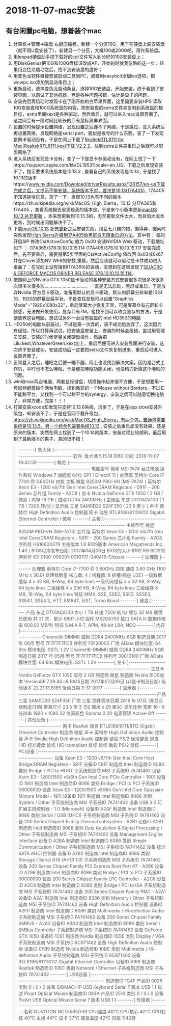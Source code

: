 # 2018-11-07-mac安装

## 有台闲置pc电脑，想着装个mac  

1. 计算机=>管理=>磁盘 右键压缩卷，新建一个分区10G，用于在硬盘上装安装盘（就不用U盘安装了），新建另一个分区，大概100或200G吧，用作系统盘。
2. 用leopad硬盘助手把下载好的cdr文件写入到分好的10G安装盘上；
3. 用DiskGenius把10G和100G盘标识改成AF，开始的时候我忽略的这一步，结果用变色龙启动之后，找不到安装盘的盘符；
4. 用变色龙软件直接安装启动工具到PC，或者用easybcd添加iso选项，把wowpc.iso添加到启动条目上；
5. 重新启动，选择变色龙启动条目，选择10G安装盘，开始安装。终于看到了安装界面，以前试了其他机器，老是各种问题报错，估计是显卡的问题，
6. 安装完后再启动时发现卡在了刚开始的白苹果界面，这里需要安装HPS 读取10G安装盘和100G系统盘的内容，把安装盘的extra文件夹复制到系统盘的根目标，extra里面kext是各种驱动，然后重启，就可以进入mac设置界面了，这之间会有一段时间比较长的只有鼠标黑屏界面。
7. 设置的时候提示设置网络，发现设置之后连不了网络，于是跳过，进入系统后再设置网络，发现网络是serial port，貌似是拨号的什么东西，查了一下发现是网卡驱动没有，于是在网上下载了[RealtekRTL8111 for Mac|RealtekRTL8111.kext下载 V2.2.2](http://www.pc6.com/mac/556482.html)，放到extra文件夹重启之后就可以配置网络了
8. 进入系统后发现显卡没有，查了一下是显卡恭驱动没有，在网上找了一下https://support.apple.com/kb/DL1953?locale=en_US，下载之后发现安装不了，提示要求系统版本是10.13.3 , 查看自己的系统发现是10.13 , 于是找了10.13的版本https://www.nvidia.com/Download/driverResults.aspx/126157/en-us下载完成之后，又提示不能安装，系统版本不对，要求是10.13(17A405) , 17A405不知道是啥玩意，查了一下，发现10.13也有不同的版本https://zh.wikipedia.org/wiki/MacOS_High_Sierra，10.13 分17A365和 17A405 ，查看系统报告里发现我的版本是，于是来个小版本更新[macOS 10.13 补充更新](https://support.apple.com/kb/DL1937) ，本来想更新到10.13.3的，无奈更新文件太大，而且怕大版本更新，到时候出问题解决不了。
9. 下载[macOS 10.13 补充更新](https://support.apple.com/kb/DL1937)之后安装失败，报乱七八糟的错，懒得弄，搜索时突然发现[High Sierra升级到17A405后黑屏或无限重启的方法](http://bbs.pcbeta.com/viewthread-1763009-1-1.html)，其中有：
  临时开启SIP
  修改CsrActiveConfig 值为 0x00
  安装NVIDIA Web 驱动，下载地址如下 ：
  (17A365)378.10.10.10.15.114
  (17A405)378.10.10.10.15.117
  安装完成后，先不要重启，需要将第5步里面的CsrActiveConfig 值改回 0x03或0x67
  并在Clover添加NV WEB的参数,重启，然后应该就可以驱动显卡并成功进入桌面了：在官网上没有搜到(17A365)的驱动，没想到在这里发现了[QUADRO & GEFORCE MACOS DRIVER RELEASE 378.10.10.10.15.114](https://www.nvidia.com/download/driverResults.aspx/125379/en-us)，
10. 按照网上的Nvidia GTX 1050显卡驱动的各种安装方式安装很多次很多次很多次很多次很多次................................，一直是无法启动，黑屏或重启，于是放弃Nvidia 官方显卡驱动，准备用默认的显卡驱动，默认的屏幕分辨率是1024的，1920的屏幕呈扁平状，于是查找发现可以设置"Graphics Mode"="1920x1080x32"，重启屏幕大小恢复正常，可是屏幕会有花屏和卡顿感，无法做开发使用，显存只有7M，也找不到可以改变显存的方法，于是便放弃这台电脑，想试试另外一台没有独显的Intel HD350的电脑
11. HD350的电脑以前装过，不过是第一次弄的，装不成功后放弃了，这次因为有经验，所以打算再试试，把安装盘安装上，安装的时候会报错，尝试用管理员安装，安装的时候尽量关闭硬盘操作，然后把Lilu.kext,WhateverGreen.kext加上，重启后便可进入安装界面进行安装，这次终于安装成功，安装成功后一定要把extra文件夹复制进来，重启后可进入设置界面了。
12. 正常登入之后，睡眠之后便一睡不醒，网上也没找到解决文案，因为是台式工作机，平时也不怎么睡眠，于是便把睡眠功能关闭，也没精力折腾这个睡眠的问题。
13. win和mac两台电脑，两套鼠标键盘，切换操作起来很不方便，于是想要用一套鼠标键盘操作两台电脑，找到微软的一个Mouse without Borders，不过它不能跨平台，又找到一个可以跨平台的synergy，安装之后可以随意切换电脑了，非常方便，完美！！！
14. 打算安装xcode却发现只支持10.13.6系统，坑爹了，于是在app store安装升级包，却安装不了，于是在官网下载升级包，https://zh.wikipedia.org/wiki/MacOS_High_Sierra，有两个包，普通包需要系统是10.13.5，另一个组合包需要系统10.13 , 安装之后重启却没有效果，还是原来的版本，突然在网上找到了一个10.14的版本，安装过程比较顺利，最后用到了最新版本的果子，真的很不错！








> --------[ 鲁大师 ]--------------------------------------------------------------------------------
> 软件:             鲁大师 5.15.18.1060
> 时间:             2018-11-07 19:42:59
> --------[ 概览 ]----------------------------------------------------------------------------------
> 电脑型号            微星 MS-7A74 台式电脑
> 操作系统            Windows 7 旗舰版 64位 SP1 ( DirectX 11 )
> 处理器              英特尔 Core i7-7700 @ 3.60GHz 四核
> 主板                微星 B250M PRO-VH (MS-7A74) ( 英特尔 Xeon E3 - 1200 v6/7th Gen Intel Core/DRAM Registers - 591F - 200 Series 芯片组 Family - A2C8 )
> 显卡                Nvidia GeForce GTX 1050 ( 2 GB / 微星 )
> 内存                16 GB ( 威刚 DDR4 2400MHz )
> 主硬盘              东芝 DT01ACA100 ( 1 TB / 7200 转/分 )
> 显示器              三星 SAM0D20 S24F350 ( 23.5 英寸  )
> 声卡                英特尔 High Definition Audio 控制器
> 网卡                瑞昱 RTL8168/8111/8112 Gigabit Ethernet Controller / 微星
> --------[ 主板 ]----------------------------------------------------------------------------------
> 主板型号            微星 B250M PRO-VH (MS-7A74)
> 芯片组              英特尔 Xeon E3 - 1200 v6/7th Gen Intel Core/DRAM Registers - 591F - 200 Series 芯片组 Family - A2C8
> 序列号              H616604379
> 主板版本            1.0
> BIOS版本            American Megatrends Inc. 1.40  /  BIOS程序发布日期: 2017年04月06日
> BIOS的大小          8192 KB
> BIOS的序列号        63-0100-000001-00101111-040416-Chipset
> --------[ 处理器 ]--------------------------------------------------------------------------------
> 处理器              英特尔 Core i7-7700 @ 3.60GHz 四核
> 速度                3.60 GHz (100 MHz x 36.0)
> 处理器数量          核心数: 4 / 线程数: 8
> 插槽/插座           U3E1
> 一级数据缓存        4 x 32 KB, 8-Way, 64 byte lines
> 一级代码缓存        4 x 32 KB, 8-Way, 64 byte lines
> 二级缓存            4 x 256 KB, 4-Way, 64 byte lines
> 三级缓存            8 MB, 16-Way, 64 byte lines
> 特征                MMX, SSE, SSE2, SSE3, SSSE3, SSE4.1, SSE4.2, HTT, EM64T, EIST, Turbo Boost
> --------[ 硬盘 ]----------------------------------------------------------------------------------
> 产品                东芝  DT01ACA100
> 大小                1 TB
> 转速                7200 转/分
> 缓存                32 MB
> 硬盘已使用          共 31 次，累计 9801 小时
> 固件                MS2OA750
> 接口                SATA III
> 数据传输率          600.00 MB/秒
> 特征                S.M.A.R.T,  APM,  48-bit LBA,  NCQ
> --------[ 内存 ]----------------------------------------------------------------------------------
> ChannelA-DIMM0      威刚 DDR4 2400MHz 8GB
> 制造日期            2017 年 06月
> 型号                7F7F7F7FCB
> 序列号              F9120000
> 厂商                AData
> 模块位宽:           64 Bits
> 模块电压:           SSTL 1.2V
> ChannelB-DIMM0      威刚 DDR4 2400MHz 8GB
> 制造日期            2017 年 05月
> 型号                7F7F7F7FCB
> 序列号              30010100
> 厂商                AData
> 模块位宽:           64 Bits
> 模块电压:           SSTL 1.2V
> --------[ 显卡 ]----------------------------------------------------------------------------------
> 主显卡              Nvidia GeForce GTX 1050
> 显存                2 GB
> 制造商              微星
> 制造商              Nvidia
> BIOS版本            Version86.7.39.40.c6
> BIOS日期            2017年07月06日 (非显卡制造日期)
> 驱动版本            22.21.13.8165
> 驱动日期            3-31-2017
> --------[ 显示器 ]--------------------------------------------------------------------------------
> 产品                三星 SAM0D20 S24F350
> 厂商                三星
> 固件程序日期        2016 年 07月 (非显示器制造日期)
> 屏幕尺寸            23.5 英寸 (52 厘米 x 29 厘米)
> 显示比例            宽屏 16 : 9
> 分辨率              1920 x 1080 32 位真彩色
> Gamma               2.20
> 电源管理            Active-Off
> --------[ 其他设备 ]------------------------------------------------------------------------------
> 网卡                Realtek 瑞昱 RTL8168/8111/8112 Gigabit Ethernet Controller
> 制造商              微星
> 声卡                英特尔 High Definition Audio 控制器
> 声卡                Nvidia High Definition Audio 控制器
> 键盘                PS/2 标准键盘
> 键盘                HID 标准键盘
> 鼠标                HID-compliant 鼠标
> 鼠标                微软 PS/2 鼠标
> --------[ PCI设备 ]-------------------------------------------------------------------------------
> 设备                Xeon E3 - 1200 v6/7th Gen Intel Core Host Bridge/DRAM Registers - 591F
> 设备ID              591F
> 制造商              Intel
> 制造商ID            8086
> 类别                Bridge / PCI to HOST
> 子系统制造商        MSI
> 子系统ID            7A741462
> 设备                Xeon E3 - 1200/1500 v5/6th Gen Intel Core PCIe Controller  - 1901
> 设备ID              1901
> 制造商              Intel
> 制造商ID            8086
> 类别                Bridge / PCI to PCI
> 子系统ID            00000000
> 设备                Xeon E3 - 1200/1500 v5/6th Gen Intel Core Gaussian Mixture Model - 1911
> 设备ID              1911
> 制造商              Intel
> 制造商ID            8086
> 类别                System / Other
> 子系统制造商        MSI
> 子系统ID            7A741462
> 设备                USB 3.0 可扩展主机控制器 - 1.0 (Microsoft)
> 设备ID              A2AF
> 制造商              Intel
> 制造商ID            8086
> 类别                Serial / USB (UHCI)
> 子系统制造商        MSI
> 子系统ID            7A741462
> 设备                200 Series Chipset Family Thermal subsystem - A2B1
> 设备ID              A2B1
> 制造商              Intel
> 制造商ID            8086
> 类别                Data Aquisition & Signal Processing / Other
> 子系统制造商        MSI
> 子系统ID            7A741462
> 设备                Management Engine Interface
> 设备ID              A2BA
> 制造商              Intel
> 制造商ID            8086
> 类别                Simple Communication / Other
> 子系统制造商        MSI
> 子系统ID            7A741462
> 设备                标准 SATA AHCI 控制器
> 设备ID              A282
> 制造商              Intel
> 制造商ID            8086
> 类别                Storage / Serial ATA (AHCI 1.0)
> 子系统制造商        MSI
> 子系统ID            7A741462
> 设备                200 Series Chipset Family PCI Express Root Port #7 - A296
> 设备ID              A296
> 制造商              Intel
> 制造商ID            8086
> 类别                Bridge / PCI to PCI
> 子系统ID            00000000
> 设备                200 Series Chipset Family LPC Controller  - A2C8
> 设备ID              A2C8
> 制造商              Intel
> 制造商ID            8086
> 类别                Bridge / PCI to ISA
> 子系统制造商        MSI
> 子系统ID            7A741462
> 设备                200 Series Chipset Family PMC - A2A1
> 设备ID              A2A1
> 制造商              Intel
> 制造商ID            8086
> 类别                Memory / Other
> 子系统制造商        MSI
> 子系统ID            7A741462
> 设备                High Definition Audio 控制器
> 设备ID              A2F0
> 制造商              Intel
> 制造商ID            8086
> 类别                Multimedia / Hi-definition Audio
> 子系统制造商        MSI
> 子系统ID            FA741462
> 设备                200 Series Chipset Family SMBUS - A2A3
> 设备ID              A2A3
> 制造商              Intel
> 制造商ID            8086
> 类别                Serial / SMBus Controller
> 子系统制造商        MSI
> 子系统ID            7A741462
> 设备                GeForce GTX 1050
> 设备ID              1C81
> 制造商              Nvidia
> 制造商ID            10DE
> 类别                Display / VGA
> 子系统制造商        MSI
> 子系统ID            8C971462
> 设备                High Definition Audio 控制器
> 设备ID              0FB9
> 制造商              Nvidia
> 制造商ID            10DE
> 类别                Multimedia / Hi-definition Audio
> 子系统制造商        MSI
> 子系统ID            8C971462
> 设备                RTL8168/8111/8112 Gigabit Ethernet Controller
> 设备ID              8168
> 制造商              Realtek
> 制造商ID            10EC
> 类别                Network / Ethernet
> 子系统制造商        MSI
> 子系统ID            7A741462
> --------[ USB设备 ]-------------------------------------------------------------------------------
> 制造商ID            1C4F
> 产品ID              0026
> 类别                0 / 0 / 0
> 设备                SIGMACHIP USB Keyboard
> Serial              ?
> 版本                USB 1.1
> 描述                Pixart Optical Mouse
> 制造商ID            093A
> 产品ID              2510
> 类别                0 / 0 / 0
> 设备                PixArt USB Optical Mouse
> Serial              ?
> 版本                USB 1.1
> --------[ 传感器 ]--------------------------------------------------------------------------------
> 名称                NUVOTON NCT5565D-M
> CPU温度             40℃
> CPU核心             40℃
> CPU封装             40℃
> 主板                44℃
> 显卡                37℃
> 硬盘温度            42℃
> 风扇                1142转

